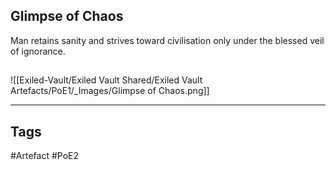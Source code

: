## Glimpse of Chaos
Man retains sanity and strives toward civilisation
only under the blessed veil of ignorance.
##
![[Exiled-Vault/Exiled Vault Shared/Exiled Vault Artefacts/PoE1/_Images/Glimpse of Chaos.png]]

---
## Tags
#Artefact
#PoE2
